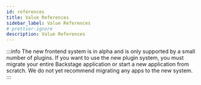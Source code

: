 ```yaml
---
id: references
title: Value References
sidebar_label: Value References
# prettier-ignore
description: Value References
---
```


:::info
The new frontend system is in alpha and is only supported by a small number of plugins. If you want to use the new
plugin system, you must migrate your entire Backstage application or start a new application from scratch. We do not yet
recommend migrating any apps to the new system.
:::

<!--

Describe the generic concept of references as used for ApiRef, ExtensionDataRef, RouteRef, ComponentRef, etc.

Talk about the usage and how helper functions allows type-safe access to the values that the references represent.

 -->
